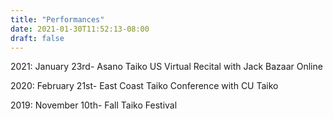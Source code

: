 ```yaml
---
title: "Performances"
date: 2021-01-30T11:52:13-08:00
draft: false
---
```

2021:
January 23rd- Asano Taiko US Virtual Recital with Jack Bazaar Online

2020:
February 21st- East Coast Taiko Conference with CU Taiko

2019:
November 10th- Fall Taiko Festival

